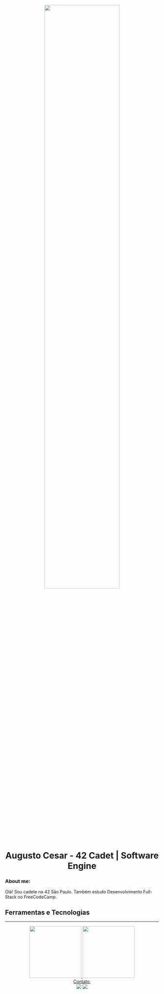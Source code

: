 <div align="center">
<img width="70%" src="https://i.redd.it/bpxxqqvps4h91.gif" />
	
<h1>Augusto Cesar - 42 Cadet | Software Engine</h1>
<div align="left">

### About me:


	
Olá! Sou cadete na 42 São Paulo. Também estudo Desenvolvimento Full-Stack no FreeCodeCamp.


## Ferramentas e Tecnologias
</div>
<hr>


<div align="center">
  <a href="https://github.com/augustocesar99">
  <img height="170em" src="https://github-readme-stats.vercel.app/api?username=augustocesar99&show_icons=true&theme=tokyonight&include_all_commits=true&count_private=true"/>
  <img height="170em" src="https://github-readme-stats.vercel.app/api/top-langs/?username=augustocesar99&layout=compact&langs_count=7&theme=tokyonight"/>
</div


### Contato:
<div> 
  <a href="mailto:augustocs.ita@gmail.com"><img src="https://img.shields.io/badge/-Gmail-%23333?style=for-the-badge&logo=gmail&logoColor=white" target="_blank"></a>
  <a href="https://www.linkedin.com/in/augcesart/" target="_blank"><img src="https://img.shields.io/badge/-LinkedIn-%230077B5?style=for-the-badge&logo=linkedin&logoColor=white" target="_blank"></a> 
</div>
